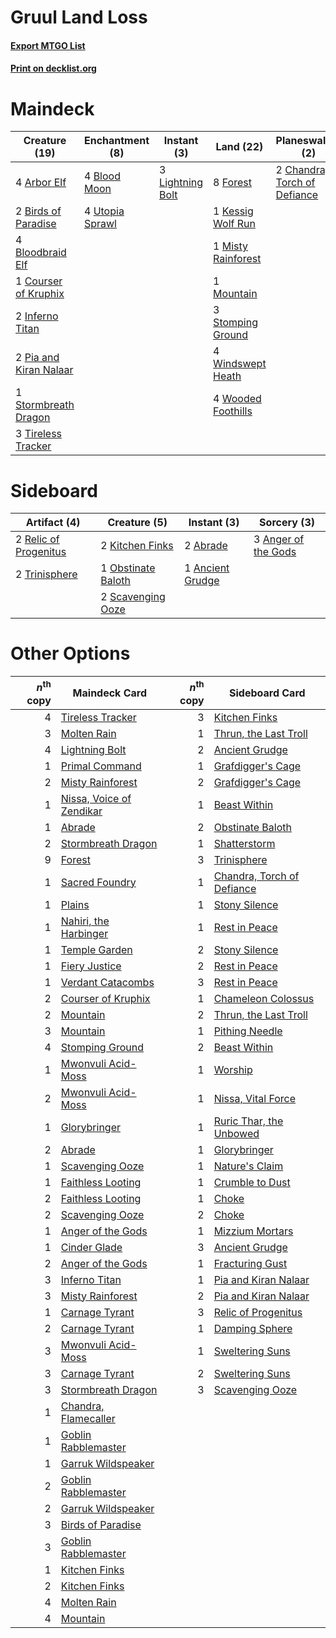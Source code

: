 # Gruul Land Loss

#### [Export MTGO List](../collection/Gruul%20Land%20Loss/Gruul%20Land%20Loss.txt)
#### [Print on decklist.org](http://decklist.org/?deckmain=4%09Arbor%20Elf%0A2%09Birds%20of%20Paradise%0A4%09Blood%20Moon%0A4%09Bloodbraid%20Elf%0A2%09Chandra,%20Torch%20of%20Defiance%0A1%09Courser%20of%20Kruphix%0A8%09Forest%0A2%09Inferno%20Titan%0A1%09Kessig%20Wolf%20Run%0A3%09Lightning%20Bolt%0A1%09Misty%20Rainforest%0A2%09Molten%20Rain%0A1%09Mountain%0A2%09Pia%20and%20Kiran%20Nalaar%0A3%09Stomping%20Ground%0A4%09Stone%20Rain%0A1%09Stormbreath%20Dragon%0A3%09Tireless%20Tracker%0A4%09Utopia%20Sprawl%0A4%09Windswept%20Heath%0A4%09Wooded%20Foothills&deckside=2%09Abrade%0A1%09Ancient%20Grudge%0A3%09Anger%20of%20the%20Gods%0A2%09Kitchen%20Finks%0A1%09Obstinate%20Baloth%0A2%09Relic%20of%20Progenitus%0A2%09Scavenging%20Ooze%0A2%09Trinisphere)
# Maindeck

|                                          Creature (19)                                          |                                     Enchantment (8)                                      |                                        Instant (3)                                        |                                          Land (22)                                          |                                           Planeswalker (2)                                            |                                      Sorcery (6)                                       |
|-------------------------------------------------------------------------------------------------|------------------------------------------------------------------------------------------|-------------------------------------------------------------------------------------------|---------------------------------------------------------------------------------------------|-------------------------------------------------------------------------------------------------------|----------------------------------------------------------------------------------------|
|4 [Arbor Elf](http://gatherer.wizards.com/Pages/Card/Details.aspx?multiverseid=442149)           |4 [Blood Moon](http://gatherer.wizards.com/Pages/Card/Details.aspx?multiverseid=370419)   |3 [Lightning Bolt](http://gatherer.wizards.com/Pages/Card/Details.aspx?multiverseid=234704)|8 [Forest](http://gatherer.wizards.com/Pages/Card/Details.aspx?multiverseid=439605)          |2 [Chandra, Torch of Defiance](http://gatherer.wizards.com/Pages/Card/Details.aspx?multiverseid=417683)|2 [Molten Rain](http://gatherer.wizards.com/Pages/Card/Details.aspx?multiverseid=425928)|
|2 [Birds of Paradise](http://gatherer.wizards.com/Pages/Card/Details.aspx?multiverseid=416933)   |4 [Utopia Sprawl](http://gatherer.wizards.com/Pages/Card/Details.aspx?multiverseid=442181)|                                                                                           |1 [Kessig Wolf Run](http://gatherer.wizards.com/Pages/Card/Details.aspx?multiverseid=373323) |                                                                                                       |4 [Stone Rain](http://gatherer.wizards.com/Pages/Card/Details.aspx?multiverseid=10606)  |
|4 [Bloodbraid Elf](http://gatherer.wizards.com/Pages/Card/Details.aspx?multiverseid=423509)      |                                                                                          |                                                                                           |1 [Misty Rainforest](http://gatherer.wizards.com/Pages/Card/Details.aspx?multiverseid=426065)|                                                                                                       |                                                                                        |
|1 [Courser of Kruphix](http://gatherer.wizards.com/Pages/Card/Details.aspx?multiverseid=442153)  |                                                                                          |                                                                                           |1 [Mountain](http://gatherer.wizards.com/Pages/Card/Details.aspx?multiverseid=439604)        |                                                                                                       |                                                                                        |
|2 [Inferno Titan](http://gatherer.wizards.com/Pages/Card/Details.aspx?multiverseid=446845)       |                                                                                          |                                                                                           |3 [Stomping Ground](http://gatherer.wizards.com/Pages/Card/Details.aspx?multiverseid=405110) |                                                                                                       |                                                                                        |
|2 [Pia and Kiran Nalaar](http://gatherer.wizards.com/Pages/Card/Details.aspx?multiverseid=442783)|                                                                                          |                                                                                           |4 [Windswept Heath](http://gatherer.wizards.com/Pages/Card/Details.aspx?multiverseid=405115) |                                                                                                       |                                                                                        |
|1 [Stormbreath Dragon](http://gatherer.wizards.com/Pages/Card/Details.aspx?multiverseid=373679)  |                                                                                          |                                                                                           |4 [Wooded Foothills](http://gatherer.wizards.com/Pages/Card/Details.aspx?multiverseid=405116)|                                                                                                       |                                                                                        |
|3 [Tireless Tracker](http://gatherer.wizards.com/Pages/Card/Details.aspx?multiverseid=409997)    |                                                                                          |                                                                                           |                                                                                             |                                                                                                       |                                                                                        |


# Sideboard

|                                          Artifact (4)                                          |                                        Creature (5)                                         |                                        Instant (3)                                        |                                         Sorcery (3)                                          |
|------------------------------------------------------------------------------------------------|---------------------------------------------------------------------------------------------|-------------------------------------------------------------------------------------------|----------------------------------------------------------------------------------------------|
|2 [Relic of Progenitus](http://gatherer.wizards.com/Pages/Card/Details.aspx?multiverseid=205326)|2 [Kitchen Finks](http://gatherer.wizards.com/Pages/Card/Details.aspx?multiverseid=370458)   |2 [Abrade](http://gatherer.wizards.com/Pages/Card/Details.aspx?multiverseid=430772)        |3 [Anger of the Gods](http://gatherer.wizards.com/Pages/Card/Details.aspx?multiverseid=438682)|
|2 [Trinisphere](http://gatherer.wizards.com/Pages/Card/Details.aspx?multiverseid=425823)        |1 [Obstinate Baloth](http://gatherer.wizards.com/Pages/Card/Details.aspx?multiverseid=438745)|1 [Ancient Grudge](http://gatherer.wizards.com/Pages/Card/Details.aspx?multiverseid=425913)|                                                                                              |
|                                                                                                |2 [Scavenging Ooze](http://gatherer.wizards.com/Pages/Card/Details.aspx?multiverseid=425959) |                                                                                           |                                                                                              |


# Other Options

|*n*<sup>th</sup> copy|                                           Maindeck Card                                           |*n*<sup>th</sup> copy|                                           Sideboard Card                                            |
|--------------------:|---------------------------------------------------------------------------------------------------|--------------------:|-----------------------------------------------------------------------------------------------------|
|                    4|[Tireless Tracker](http://gatherer.wizards.com/Pages/Card/Details.aspx?multiverseid=409997)        |                    3|[Kitchen Finks](http://gatherer.wizards.com/Pages/Card/Details.aspx?multiverseid=370458)             |
|                    3|[Molten Rain](http://gatherer.wizards.com/Pages/Card/Details.aspx?multiverseid=425928)             |                    1|[Thrun, the Last Troll](http://gatherer.wizards.com/Pages/Card/Details.aspx?multiverseid=214050)     |
|                    4|[Lightning Bolt](http://gatherer.wizards.com/Pages/Card/Details.aspx?multiverseid=234704)          |                    2|[Ancient Grudge](http://gatherer.wizards.com/Pages/Card/Details.aspx?multiverseid=425913)            |
|                    1|[Primal Command](http://gatherer.wizards.com/Pages/Card/Details.aspx?multiverseid=425957)          |                    1|[Grafdigger's Cage](http://gatherer.wizards.com/Pages/Card/Details.aspx?multiverseid=426046)         |
|                    2|[Misty Rainforest](http://gatherer.wizards.com/Pages/Card/Details.aspx?multiverseid=426065)        |                    2|[Grafdigger's Cage](http://gatherer.wizards.com/Pages/Card/Details.aspx?multiverseid=426046)         |
|                    1|[Nissa, Voice of Zendikar](http://gatherer.wizards.com/Pages/Card/Details.aspx?multiverseid=417424)|                    1|[Beast Within](http://gatherer.wizards.com/Pages/Card/Details.aspx?multiverseid=423482)              |
|                    1|[Abrade](http://gatherer.wizards.com/Pages/Card/Details.aspx?multiverseid=430772)                  |                    2|[Obstinate Baloth](http://gatherer.wizards.com/Pages/Card/Details.aspx?multiverseid=438745)          |
|                    2|[Stormbreath Dragon](http://gatherer.wizards.com/Pages/Card/Details.aspx?multiverseid=373679)      |                    1|[Shatterstorm](http://gatherer.wizards.com/Pages/Card/Details.aspx?multiverseid=430683)              |
|                    9|[Forest](http://gatherer.wizards.com/Pages/Card/Details.aspx?multiverseid=439605)                  |                    3|[Trinisphere](http://gatherer.wizards.com/Pages/Card/Details.aspx?multiverseid=425823)               |
|                    1|[Sacred Foundry](http://gatherer.wizards.com/Pages/Card/Details.aspx?multiverseid=405106)          |                    1|[Chandra, Torch of Defiance](http://gatherer.wizards.com/Pages/Card/Details.aspx?multiverseid=417683)|
|                    1|[Plains](http://gatherer.wizards.com/Pages/Card/Details.aspx?multiverseid=439601)                  |                    1|[Stony Silence](http://gatherer.wizards.com/Pages/Card/Details.aspx?multiverseid=425850)             |
|                    1|[Nahiri, the Harbinger](http://gatherer.wizards.com/Pages/Card/Details.aspx?multiverseid=410012)   |                    1|[Rest in Peace](http://gatherer.wizards.com/Pages/Card/Details.aspx?multiverseid=442021)             |
|                    1|[Temple Garden](http://gatherer.wizards.com/Pages/Card/Details.aspx?multiverseid=405112)           |                    2|[Stony Silence](http://gatherer.wizards.com/Pages/Card/Details.aspx?multiverseid=425850)             |
|                    1|[Fiery Justice](http://gatherer.wizards.com/Pages/Card/Details.aspx?multiverseid=425989)           |                    2|[Rest in Peace](http://gatherer.wizards.com/Pages/Card/Details.aspx?multiverseid=442021)             |
|                    1|[Verdant Catacombs](http://gatherer.wizards.com/Pages/Card/Details.aspx?multiverseid=426074)       |                    3|[Rest in Peace](http://gatherer.wizards.com/Pages/Card/Details.aspx?multiverseid=442021)             |
|                    2|[Courser of Kruphix](http://gatherer.wizards.com/Pages/Card/Details.aspx?multiverseid=442153)      |                    1|[Chameleon Colossus](http://gatherer.wizards.com/Pages/Card/Details.aspx?multiverseid=373321)        |
|                    2|[Mountain](http://gatherer.wizards.com/Pages/Card/Details.aspx?multiverseid=439604)                |                    2|[Thrun, the Last Troll](http://gatherer.wizards.com/Pages/Card/Details.aspx?multiverseid=214050)     |
|                    3|[Mountain](http://gatherer.wizards.com/Pages/Card/Details.aspx?multiverseid=439604)                |                    1|[Pithing Needle](http://gatherer.wizards.com/Pages/Card/Details.aspx?multiverseid=425815)            |
|                    4|[Stomping Ground](http://gatherer.wizards.com/Pages/Card/Details.aspx?multiverseid=405110)         |                    2|[Beast Within](http://gatherer.wizards.com/Pages/Card/Details.aspx?multiverseid=423482)              |
|                    1|[Mwonvuli Acid-Moss](http://gatherer.wizards.com/Pages/Card/Details.aspx?multiverseid=118888)      |                    1|[Worship](http://gatherer.wizards.com/Pages/Card/Details.aspx?multiverseid=429865)                   |
|                    2|[Mwonvuli Acid-Moss](http://gatherer.wizards.com/Pages/Card/Details.aspx?multiverseid=118888)      |                    1|[Nissa, Vital Force](http://gatherer.wizards.com/Pages/Card/Details.aspx?multiverseid=417736)        |
|                    1|[Glorybringer](http://gatherer.wizards.com/Pages/Card/Details.aspx?multiverseid=426836)            |                    1|[Ruric Thar, the Unbowed](http://gatherer.wizards.com/Pages/Card/Details.aspx?multiverseid=442205)   |
|                    2|[Abrade](http://gatherer.wizards.com/Pages/Card/Details.aspx?multiverseid=430772)                  |                    1|[Glorybringer](http://gatherer.wizards.com/Pages/Card/Details.aspx?multiverseid=426836)              |
|                    1|[Scavenging Ooze](http://gatherer.wizards.com/Pages/Card/Details.aspx?multiverseid=425959)         |                    1|[Nature's Claim](http://gatherer.wizards.com/Pages/Card/Details.aspx?multiverseid=438743)            |
|                    1|[Faithless Looting](http://gatherer.wizards.com/Pages/Card/Details.aspx?multiverseid=413670)       |                    1|[Crumble to Dust](http://gatherer.wizards.com/Pages/Card/Details.aspx?multiverseid=401850)           |
|                    2|[Faithless Looting](http://gatherer.wizards.com/Pages/Card/Details.aspx?multiverseid=413670)       |                    1|[Choke](http://gatherer.wizards.com/Pages/Card/Details.aspx?multiverseid=430685)                     |
|                    2|[Scavenging Ooze](http://gatherer.wizards.com/Pages/Card/Details.aspx?multiverseid=425959)         |                    2|[Choke](http://gatherer.wizards.com/Pages/Card/Details.aspx?multiverseid=430685)                     |
|                    1|[Anger of the Gods](http://gatherer.wizards.com/Pages/Card/Details.aspx?multiverseid=438682)       |                    1|[Mizzium Mortars](http://gatherer.wizards.com/Pages/Card/Details.aspx?multiverseid=425926)           |
|                    1|[Cinder Glade](http://gatherer.wizards.com/Pages/Card/Details.aspx?multiverseid=405097)            |                    3|[Ancient Grudge](http://gatherer.wizards.com/Pages/Card/Details.aspx?multiverseid=425913)            |
|                    2|[Anger of the Gods](http://gatherer.wizards.com/Pages/Card/Details.aspx?multiverseid=438682)       |                    1|[Fracturing Gust](http://gatherer.wizards.com/Pages/Card/Details.aspx?multiverseid=386290)           |
|                    3|[Inferno Titan](http://gatherer.wizards.com/Pages/Card/Details.aspx?multiverseid=446845)           |                    1|[Pia and Kiran Nalaar](http://gatherer.wizards.com/Pages/Card/Details.aspx?multiverseid=442783)      |
|                    3|[Misty Rainforest](http://gatherer.wizards.com/Pages/Card/Details.aspx?multiverseid=426065)        |                    2|[Pia and Kiran Nalaar](http://gatherer.wizards.com/Pages/Card/Details.aspx?multiverseid=442783)      |
|                    1|[Carnage Tyrant](http://gatherer.wizards.com/Pages/Card/Details.aspx?multiverseid=435334)          |                    3|[Relic of Progenitus](http://gatherer.wizards.com/Pages/Card/Details.aspx?multiverseid=205326)       |
|                    2|[Carnage Tyrant](http://gatherer.wizards.com/Pages/Card/Details.aspx?multiverseid=435334)          |                    1|[Damping Sphere](http://gatherer.wizards.com/Pages/Card/Details.aspx?multiverseid=443101)            |
|                    3|[Mwonvuli Acid-Moss](http://gatherer.wizards.com/Pages/Card/Details.aspx?multiverseid=118888)      |                    1|[Sweltering Suns](http://gatherer.wizards.com/Pages/Card/Details.aspx?multiverseid=426851)           |
|                    3|[Carnage Tyrant](http://gatherer.wizards.com/Pages/Card/Details.aspx?multiverseid=435334)          |                    2|[Sweltering Suns](http://gatherer.wizards.com/Pages/Card/Details.aspx?multiverseid=426851)           |
|                    3|[Stormbreath Dragon](http://gatherer.wizards.com/Pages/Card/Details.aspx?multiverseid=373679)      |                    3|[Scavenging Ooze](http://gatherer.wizards.com/Pages/Card/Details.aspx?multiverseid=425959)           |
|                    1|[Chandra, Flamecaller](http://gatherer.wizards.com/Pages/Card/Details.aspx?multiverseid=407614)    |                     |                                                                                                     |
|                    1|[Goblin Rabblemaster](http://gatherer.wizards.com/Pages/Card/Details.aspx?multiverseid=438486)     |                     |                                                                                                     |
|                    1|[Garruk Wildspeaker](http://gatherer.wizards.com/Pages/Card/Details.aspx?multiverseid=201347)      |                     |                                                                                                     |
|                    2|[Goblin Rabblemaster](http://gatherer.wizards.com/Pages/Card/Details.aspx?multiverseid=438486)     |                     |                                                                                                     |
|                    2|[Garruk Wildspeaker](http://gatherer.wizards.com/Pages/Card/Details.aspx?multiverseid=201347)      |                     |                                                                                                     |
|                    3|[Birds of Paradise](http://gatherer.wizards.com/Pages/Card/Details.aspx?multiverseid=416933)       |                     |                                                                                                     |
|                    3|[Goblin Rabblemaster](http://gatherer.wizards.com/Pages/Card/Details.aspx?multiverseid=438486)     |                     |                                                                                                     |
|                    1|[Kitchen Finks](http://gatherer.wizards.com/Pages/Card/Details.aspx?multiverseid=370458)           |                     |                                                                                                     |
|                    2|[Kitchen Finks](http://gatherer.wizards.com/Pages/Card/Details.aspx?multiverseid=370458)           |                     |                                                                                                     |
|                    4|[Molten Rain](http://gatherer.wizards.com/Pages/Card/Details.aspx?multiverseid=425928)             |                     |                                                                                                     |
|                    4|[Mountain](http://gatherer.wizards.com/Pages/Card/Details.aspx?multiverseid=439604)                |                     |                                                                                                     |

